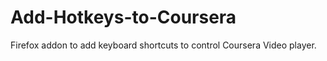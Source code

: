 # Add-Hotkeys-to-Coursera
Firefox addon to add keyboard shortcuts to control Coursera Video player.
